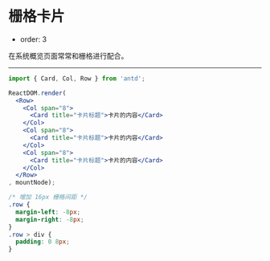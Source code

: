 # 栅格卡片

- order: 3

在系统概览页面常常和栅格进行配合。

---

````jsx
import { Card, Col, Row } from 'antd';

ReactDOM.render(
  <Row>
    <Col span="8">
      <Card title="卡片标题">卡片的内容</Card>
    </Col>
    <Col span="8">
      <Card title="卡片标题">卡片的内容</Card>
    </Col>
    <Col span="8">
      <Card title="卡片标题">卡片的内容</Card>
    </Col>
  </Row>
, mountNode);
````

````css
/* 增加 16px 栅格间距 */
.row {
  margin-left: -8px;
  margin-right: -8px;
}
.row > div {
  padding: 0 8px;
}
````
